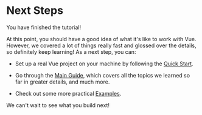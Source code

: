 # Next Steps

You have finished the tutorial!

At this point, you should have a good idea of what it's like to work with Vue. However, we covered a lot of things really fast and glossed over the details, so definitely keep learning! As a next step, you can:

- Set up a real Vue project on your machine by following the [Quick Start](/guide/quick-start.html).

- Go through the [Main Guide](/guide/essentials/application.html), which covers all the topics we learned so far in greater details, and much more.

- Check out some more practical [Examples](/examples/).

We can't wait to see what you build next!
